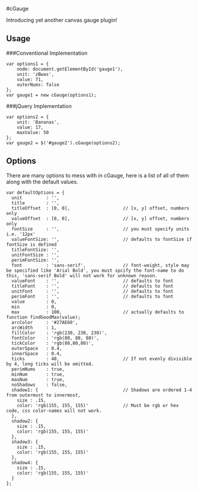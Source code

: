 #cGauge

Introducing yet another canvas gauge plugin! 

## Usage

###Conventional Implementation

    var options1 = {
        node: document.getElementById('gauge1'),
        unit: 'zBwas',
        value: 71,
        outerNums: false
    };
    var gauge1 = new cGauge(options1);

###jQuery Implementation

    var options2 = {
        unit: 'Bananas',
        value: 17,
        maxValue: 50
    };
    var gauge2 = $('#gauge2').cGauge(options2);

## Options

There are many options to mess with in cGauge, here is a list of all of them along with the default values.

    var defaultOptions = {
      unit         : '',
      title        : '',
      titleOffset  : [0, 0],                    // [x, y] offset, numbers only
      valueOffset  : [0, 0],                    // [x, y] offset, numbers only
      fontSize     : '',                        // you must specify units i.e. '12px'
      valueFontSize: '',                        // defaults to fontSize if fontSize is defined
      titleFontSize: '',
      unitFontSize : '',
      perimFontSize: '',
      font         : 'sans-serif',              // font-weight, style may be specified like 'Arial Bold', you must spcify the font-name to do this, 'sans-serif Bold' will not work for unknown reason. 
      valueFont    : '',                        // defaults to font
      titleFont    : '',                        // defaults to font
      unitFont     : '',                        // defaults to font
      perimFont    : '',                        // defaults to font
      value        : 0,
      min          : 0,
      max          : 100,                       // actually defaults to function findGoodMax(value);
      arcColor     : '#27AE60',
      arcWidth     : 1,
      fillColor    : 'rgb(230, 230, 230)',
      fontColor    : 'rgb(80, 80, 80)',
      tickColor    : 'rgb(80,80,80)',
      outerSpace   : 0.4,
      innerSpace   : 0.4,
      ticks        : 40,                        // If not evenly divisible by 4, long ticks will be omitted.
      perimNums    : true,
      minNum       : true,
      maxNum       : true,
      noShadows    : false,
      shadow1: {                                // Shadows are ordered 1-4 from outermost to innermost,
        size : .15,
        color: 'rgb(155, 155, 155)'             // Must be rgb or hex code, css color-names will not work.             
      },
      shadow2: {
        size : .15,
        color: 'rgb(155, 155, 155)'
      },
      shadow3: {
        size : .15,
        color: 'rgb(155, 155, 155)'
      },
      shadow4: {
        size : .15,
        color: 'rgb(155, 155, 155)'                 
      }
    };

